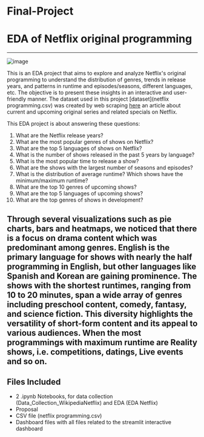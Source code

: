 # Final-Project

# EDA of Netflix original programming
---
![image](https://github.com/user-attachments/assets/ba1b8fad-6084-46b4-87a5-b0e2a3b4e9ba)


This is an EDA project that aims to explore and analyze Netflix's original programming to understand the distribution of genres, trends in release years, and patterns in runtime and episodes/seasons, different languages, etc. The objective is to present these insights in an interactive and user-friendly manner. The dataset used in this project [dataset](netflix programming.csv) was created by web scraping [here](https://en.wikipedia.org/wiki/List_of_Netflix_original_programming) an article about current and upcoming original series and related specials on Netflix.

This EDA project is about answering these questions:

  1. What are the Netflix release years?
  2. What are the most popular genres of shows on Netflix?
  3. What are the top 5 languages of shows on Netflix?
  4. What is the number of shows released in the past 5 years by language?
  5. What is the most popular time to release a show?
  6. What are the shows with the largest number of seasons and episodes?
  7. What is the distribution of average runtime? Which shows have the minimum/maximum runtime?
  8. What are the top 10 genres of upcoming shows?
  9. What are the top 5 languages of upcoming shows?
  10. What are the top genres of shows in development?

Through several visualizations such as pie charts, bars and heatmaps, we noticed that there is a focus on drama content which was predominant among genres. English is the primary language for shows with nearly the half programming in English, but other languages like Spanish and Korean are gaining prominence. The shows with the shortest runtimes, ranging from 10 to 20 minutes, span a wide array of genres including preschool content, comedy, fantasy, and science fiction. This diversity highlights the versatility of short-form content and its appeal to various audiences. When the most programmings with maximum runtime are Reality shows, i.e. competitions, datings, Live events and so on.
---

## Files Included

  - 2 .ipynb Notebooks, for data collection (Data_Collection_WikipediaNetflix) and EDA (EDA Netflix)
  - Proposal
  - CSV file (netflix programming.csv)
  - Dashboard files with all files related to the streamlit interactive dashboard

